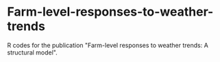 # Farm-level-responses-to-weather-trends
R codes for the publication "Farm-level responses to weather trends: A structural model".
